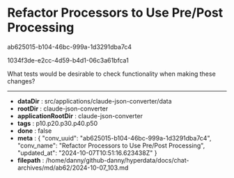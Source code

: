 # Refactor Processors to Use Pre/Post Processing

ab625015-b104-46bc-999a-1d3291dba7c4

1034f3de-e2cc-4d59-b4d1-06c3a61bfca1

What tests would be desirable to check functionality when making these changes?

---

* **dataDir** : src/applications/claude-json-converter/data
* **rootDir** : claude-json-converter
* **applicationRootDir** : claude-json-converter
* **tags** : p10.p20.p30.p40.p50
* **done** : false
* **meta** : {
  "conv_uuid": "ab625015-b104-46bc-999a-1d3291dba7c4",
  "conv_name": "Refactor Processors to Use Pre/Post Processing",
  "updated_at": "2024-10-07T10:51:16.623438Z"
}
* **filepath** : /home/danny/github-danny/hyperdata/docs/chat-archives/md/ab62/2024-10-07_103.md